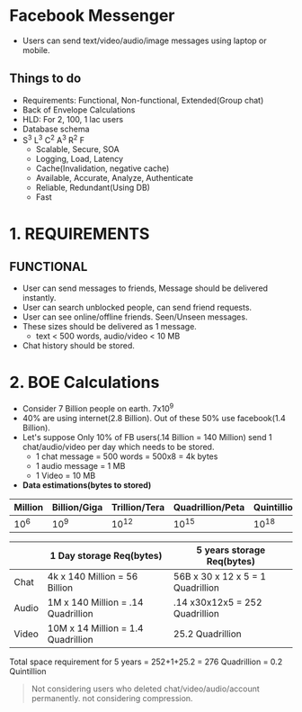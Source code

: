 # Facebook Messenger
- Users can send text/video/audio/image messages using laptop or mobile.

## Things to do
- Requirements: Functional, Non-functional, Extended(Group chat)
- Back of Envelope Calculations
- HLD: For 2, 100, 1 lac users
- Database schema
- S<sup>3</sup> L<sup>3</sup> C<sup>2</sup> A<sup>3</sup> R<sup>2</sup> F
  - Scalable, Secure, SOA
  - Logging, Load, Latency
  - Cache(Invalidation, negative cache)
  - Available, Accurate, Analyze, Authenticate
  - Reliable, Redundant(Using DB)
  - Fast

# 1. REQUIREMENTS
## FUNCTIONAL
- User can send messages to friends, Message should be delivered instantly.
- User can search unblocked people, can send friend requests.
- User can see online/offline friends. Seen/Unseen messages.
- These sizes should be delivered as 1 message.
  - text < 500 words, audio/video < 10 MB
- Chat history should be stored.  

# 2. BOE Calculations
- Consider 7 Billion people on earth. 7x10<sup>9</sup>
- 40% are using internet(2.8 Billion). Out of these 50% use facebook(1.4 Billion). 
- Let's suppose Only 10% of FB users(.14 Billion = 140 Million) send 1 chat/audio/video per day which needs to be stored.
  - 1 chat message = 500 words = 500x8 = 4k bytes
  - 1 audio message = 1 MB
  - 1 Video = 10 MB
- **Data estimations(bytes to stored)**

| Million | Billion/Giga | Trillion/Tera | Quadrillion/Peta | Quintillion/Exa | Zeta |
| --- | --- | --- | --- | --- | --- |
| 10<sup>6</sup> | 10<sup>9</sup> | 10<sup>12</sup> | 10<sup>15</sup> | 10<sup>18</sup> | 10<sup>21</sup> |

| | 1 Day storage Req(bytes) | 5 years storage Req(bytes)
| --- | --- | --- |
| Chat | 4k x 140 Million = 56 Billion | 56B x 30 x 12 x 5 = 1 Quadrillion |
| Audio | 1M x 140 Million = .14 Quadrillion | .14 x30x12x5 = 252 Quadrillion |
| Video | 10M x  14 Million = 1.4 Quadrillion | 25.2 Quadrillion |
Total space requirement for 5 years = 252+1+25.2 = 276 Quadrillion = 0.2 Quintillion
> Not considering users who deleted chat/video/audio/account permanently. not considering compression.
